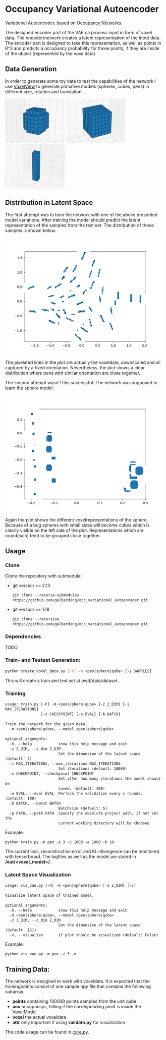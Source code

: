 # Occupancy Variational Autoencoder
Variational Autoencoder, based on [Occupancy Networks](https://github.com/autonomousvision/occupancy_networks).

The designed encoder part of the VAE ca process input in form of voxel data. The encoder/network creates a 
latent representation of the input data. The encoder part is designed to take this representation, as well as points
in R^3 and predicts a occupancy probability for those points, if they are inside of the object (represented by the voxeldata).

## Data Generation

In order to generate some toy data to test the capabilities of the network I use [VoxelView](https://github.com/galberding/VoxelView/tree/217b4dc7073696ba147d196c504f8062bb207936)
to generate primative models (spheres, cubes, pens) in different size, rotation and translation.

![](assets/vox_sphere_small.png)
![](assets/vox_qube_small.png)
![](assets/vox_pen_small.png)

## Distribution in Latent Space

The first attempt was to train the network with one of the above presented model variations. 
After training the model should predict the latent representation of the samples from the test set.
The distribution of those samples is shown below.

![](assets/Latent_visualization_pens.png)

The pixelated lines in the plot are actually the voxeldata, downscaled and all captured by a fixed orientation.
Nevertheless, the plot shows a clear distribution where pens with similar orientation are close together.

The second attempt wasn't this successful. The network was supposed to learn the sphere model:

![](assets/Latent_visualization_spheres.png)

Again the plot shows the different voxelrepresentations of the sphere. Because of a bug spheres with small sizes
will become cubes which is clearly visible on the left side of the plot. Representations which are round(isch) tend to be grouped 
close together. 

## Usage
### Clone
Clone the repository with submodule:
* git version >= 2.13
    ```
    git clone --recurse-submodules https://github.com/galberding/occ_variational_autoencoder.git
    ```
* git version >= 1.19
    ```
    git clone --recursive https://github.com/galberding/occ_variational_autoencoder.git
    ```
### Dependencies
TODO
### Train- and Testset Generation:
```bash
python create_voxel_data.py [-h] -m <pen|sphere|qube> [-s SAMPLES]
```
This will create a train and test set at pwd/data/dataset. 

### Training
```
usage: train.py [-h] -m <pen|sphere|qube> [-z Z_DIM] [-i MAX_ITERATIONS]
                [-c CHECKPOINT] [-e EVAL] [-b BATCH]

Train the network for the given data.
  -m <pen|sphere|qube>, --model <pen|sphere|qube>

optional arguments:
  -h, --help            show this help message and exit
  -z Z_DIM, --z_dim Z_DIM
                        Set the dimension of the latent space (default: 2)
  -i MAX_ITERATIONS, --max_iterations MAX_ITERATIONS
                        Set iterations (default: 10000)
  -c CHECKPOINT, --checkpoint CHECKPOINT
                        Set after how many iterations the model should be
                        saved. (default: 100)
  -e EVAL, --eval EVAL  Perform the validation every x rounds. (default: 100)
  -b BATCH, --batch BATCH
                        Batchsize (default: 5)
  -p PATH, --path PATH  Specify the absolute project path, if not set the
                        current working directory will be choosed
```
Example:
```
python train.py -m pen -z 3 -c 1000 -e 1000 -b 10
```
The current loss, reconstruction error and KL-divergence can be monitored with tensorboard.
The logfiles as well as the model are stored in **/out/<voxel_model>/**.

### Latent Space Visualization

```
usage: vis_vae.py [-h] -m <pen|sphere|qube> [-z Z_DIM] [-v]

Visualize latent space of trained model.

optional arguments:
  -h, --help            show this help message and exit
  -m <pen|sphere|qube>, --model <pen|sphere|qube>
  -z Z_DIM, --z_dim Z_DIM
                        Set the dimension of the latent space (default: [2])
  -v, --visualize       if plot should be visualized (default: False)

```

Example:
```
python vis_vae.py -m pen -z 3 -v
```
## Training Data:
The network is designed to work with voxeldata. It is expected that the trainingpoints consist of one sample.npy file that 
contains the following subarray:
* **points** containing 100000 points sampled from the unit qube
* **occ** occupancys, telling if the corresponding point is inside the VoxelModel 
* **voxel** the actual voxeldata 
* **attr**  only important if using **validate.py** for visualization

The code usage can be found in [core.py](/dataloader/core.py).